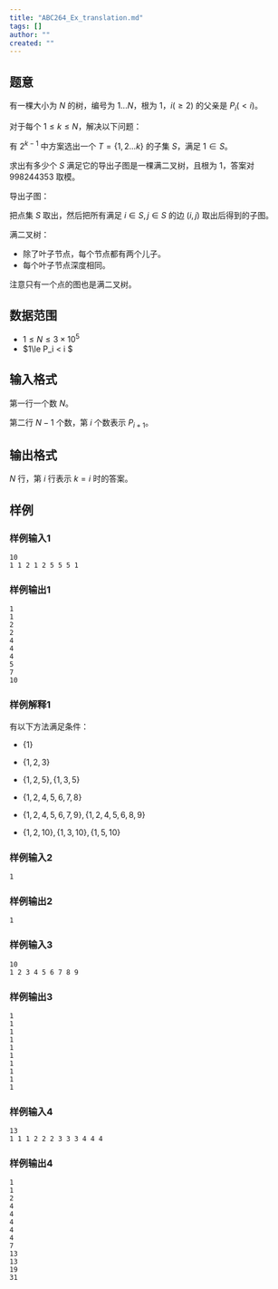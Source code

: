 ```yaml
---
title: "ABC264_Ex_translation.md"
tags: []
author: ""
created: ""
---
```


## 题意

有一棵大小为 $N$ 的树，编号为 $1...N$，根为 $1$，$i(\ge 2)$ 的父亲是 $P_i( < i)$。

对于每个 $1\le k\le N$，解决以下问题：

有 $2^{k-1}$ 中方案选出一个 $T=\{1,2...k\}$ 的子集 $S$，满足 $1\in S$。

求出有多少个 $S$ 满足它的导出子图是一棵满二叉树，且根为 $1$，答案对 $998244353$ 取模。

导出子图：

把点集 $S$ 取出，然后把所有满足 $i\in S,j\in S$ 的边 $(i,j)$ 取出后得到的子图。

满二叉树：

- 除了叶子节点，每个节点都有两个儿子。
- 每个叶子节点深度相同。

注意只有一个点的图也是满二叉树。

## 数据范围

- $1\le N\le 3\times  10^5$
- $1\le P_i < i $

## 输入格式

第一行一个数 $N$。

第二行 $N-1$ 个数，第 $i$ 个数表示 $P_{i+1}$。

## 输出格式

$N$ 行，第 $i$ 行表示 $k=i$ 时的答案。

## 样例

### 样例输入1

```
10
1 1 2 1 2 5 5 5 1
```

### 样例输出1

```
1
1
2
2
4
4
4
5
7
10
```

### 样例解释1

有以下方法满足条件：

- $\{1\}$

- $\{1,2,3\}$

- $\{1,2,5\},\{1,3,5\}$

- $\{1,2,4,5,6,7,8\}$

- $\{1,2,4,5,6,7,9\},\{1,2,4,5,6,8,9\}$

- $\{1,2,10\},\{1,3,10\},\{1,5,10\}$

### 样例输入2

```
1
```

### 样例输出2

```
1
```

### 样例输入3

```
10
1 2 3 4 5 6 7 8 9
```

### 样例输出3

```
1
1
1
1
1
1
1
1
1
1
```

### 样例输入4

```
13
1 1 1 2 2 2 3 3 3 4 4 4
```

### 样例输出4

```
1
1
2
4
4
4
4
4
7
13
13
19
31
```

